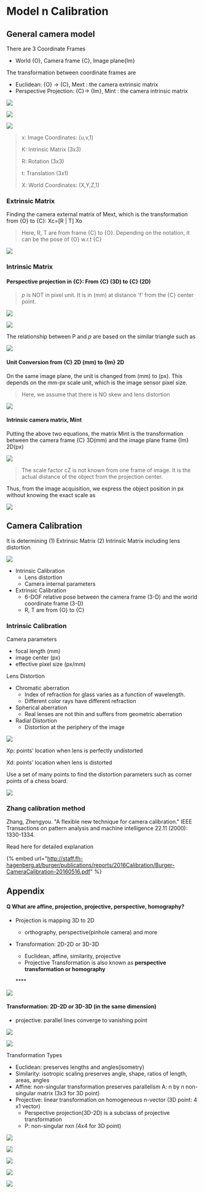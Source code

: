 # Model n Calibration

## General camera model

There are 3 Coordinate Frames

* World {O}, Camera frame {C}, Image plane{Im}

The transformation between coordinate frames are

* Euclidean: {O} -> {C}, Mext : the camera extrinsic matrix
* Perspective Projection: {C}-> {Im}, Mint : the camera intrinsic matrix

![](<../../.gitbook/assets/image (290).png>)

![](<../../.gitbook/assets/image (293).png>)

![](<../../.gitbook/assets/image (288).png>)

> x: Image Coordinates: (u,v,1)
>
> K: Intrinsic Matrix (3x3)
>
> R: Rotation (3x3)
>
> t: Translation (3x1)
>
> X: World Coordinates: (X,Y,Z,1)

### Extrinsic Matrix

Finding the camera external matrix of Mext, which is the transformation from {O} to {C}: Xc=\[R | T] Xo

> Here, R, T are from frame {C} to {O}. Depending on the notation, it can be the pose of {O} w.r.t {C}

![](<../../.gitbook/assets/image (285).png>)

### Intrinsic Matrix

#### Perspective projection in {C}: From {C} (3D) to {C} (2D)

> _p_ is NOT in pixel unit. It is in (mm) at distance 'f' from the {C} center point.

![](<../../.gitbook/assets/image (294).png>)

![](<../../.gitbook/assets/image (281).png>)

The relationship between P and _p_ are based on the similar triangle such as

![](<../../.gitbook/assets/image (283).png>)

#### Unit Conversion from {C} 2D (mm) to {Im} 2D

On the same image plane, the unit is changed from (mm) to (px). This depends on the mm-px scale unit, which is the image sensor pixel size.

> Here, we assume that there is NO skew and lens distortion

![](<../../.gitbook/assets/image (282).png>)

#### Intrinsic camera matrix, Mint

Putting the above two equations, the matrix Mint is the transformation between the camera frame {C} 3D(mm) and the image plane frame {Im} 2D(px)

![](<../../.gitbook/assets/image (284).png>)

> The scale factor cZ is not known from one frame of image. It is the actual distance of the object from the projection center.

Thus, from the image acquisition, we express the object position in px without knowing the exact scale as

![](<../../.gitbook/assets/image (291).png>)

## Camera Calibration

It is determining (1) Extrinsic Matrix (2) Intrinsic Matrix including lens distortion

![](<../../.gitbook/assets/image (287).png>)

* Intrinsic Calibration
  * Lens distortion
  * Camera internal parameters
* Extrinsic Calibration
  * 6-DOF relative pose between the camera frame (3-D) and the world coordinate frame (3-D)
  * R, T are from {O} to {C}

### Intrinsic Calibration

Camera parameters

* focal length (mm)
* image center (px)
* effective pixel size (px/mm)

Lens Distortion

* Chromatic aberration
  * Index of refraction for glass varies as a function of wavelength.
  * Different color rays have different refraction
* Spherical aberration
  * Real lenses are not thin and suffers from geometric aberration
* Radial Distortion
  * Distortion at the periphery of the image

![](<../../.gitbook/assets/image (286).png>)

Xp: points’ location when lens is perfectly undistorted

Xd: points’ location when lens is distorted

Use a set of many points to find the distortion parameters such as corner points of a chess board.

![](<../../.gitbook/assets/image (280).png>)

### Zhang calibration method

Zhang, Zhengyou. "A flexible new technique for camera calibration." IEEE Transactions on pattern analysis and machine intelligence 22.11 (2000): 1330-1334.

Read here for detailed explanation

{% embed url="http://staff.fh-hagenberg.at/burger/publications/reports/2016Calibration/Burger-CameraCalibration-20160516.pdf" %}

## Appendix

#### Q What are affine, projection, projective, perspective, homography?

* Projection is mapping 3D to 2D
  * orthography, perspective(pinhole camera) and more
*   Transformation: 2D-2D or 3D-3D

    * Euclidean, affine, similarity, projective
    * Projective Transformation is also known as **perspective transformation or homography**

    \*\*\*\*

![](<../../.gitbook/assets/image (301).png>)

#### Transformation: 2D-2D or 3D-3D (in the same dimension)

* projective: parallel lines converge to vanishing point

![](<../../.gitbook/assets/image (297).png>)

![](<../../.gitbook/assets/image (298).png>)

Transformation Types

* Euclidean: preserves lengths and angles(isometry)
* Similarity: isotropic scaling preserves angle, shape, ratios of length, areas, angles
* Affine: non-singular transformation preserves parallelism A: n by n non-singular matrix (3x3 for 3D point)
* Projective: linear transformation on homogeneous n-vector (3D point: 4 x1 vector)
  * Perspective projection(3D-2D) is a subclass of projective transformation
  * P: non-singular nxn (4x4 for 3D point)

![](<../../.gitbook/assets/image (295).png>)

![](<../../.gitbook/assets/image (303).png>)

![](<../../.gitbook/assets/image (296).png>)

![](<../../.gitbook/assets/image (299).png>)

![](<../../.gitbook/assets/image (302).png>)
